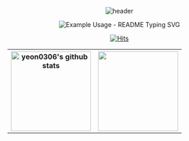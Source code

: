 <div align="center">


![header](https://capsule-render.vercel.app/api?type=waving&color=timeGradient&text=Yeon%20GitHub%20&animation=twinkling&fontSize=60&fontAlignY=40&fontAlign=70&height=250)




<p align="center">
  <img src="https://readme-typing-svg.demolab.com/?lines=Hi+there+!+I'm+HyeYeon;&font=Fira%20Code&center=true&color=6B4C7B&width=380&height=50&duration=4000&pause=1000" alt="Example Usage - README Typing SVG">
</p>


[![Hits](https://hits.seeyoufarm.com/api/count/incr/badge.svg?url=https%3A%2F%2Fgithub.com%2Fyeon0306%2Fhit-counter&count_bg=%23434343&title_bg=%231B1A1A&icon=godotengine.svg&icon_color=%23BED6EE&title=github&edge_flat=false)](https://hits.seeyoufarm.com)

<table>
  <tr>
    <th><a href="https://github.com/yeon0306"><img style="height:180px" src="https://github-readme-stats.vercel.app/api?username=yeon0306&show_icons=true&include_all_commits=true&theme=dark&hide_border=true" alt="yeon0306's github stats" /></a></th>
    <th><a href="https://github.com/yeon0306"><img style="height:180px" src="https://github-readme-stats-sigma-five.vercel.app/api/top-langs/?username=yeon0306&layout=compact&theme=dark&hide_border=true"/></a></th>
  </tr>
</table>


<!--
**yeon0306/yeon0306** is a ✨ _special_ ✨ repository because its `README.md` (this file) appears on your GitHub profile.

Here are some ideas to get you started:

- 🔭 I’m currently working on ...
- 🌱 I’m currently learning ...
- 👯 I’m looking to collaborate on ...
- 🤔 I’m looking for help with ...
- 💬 Ask me about ...
- 📫 How to reach me: ...
- 😄 Pronouns: ...
- ⚡ Fun fact: ...
-->
